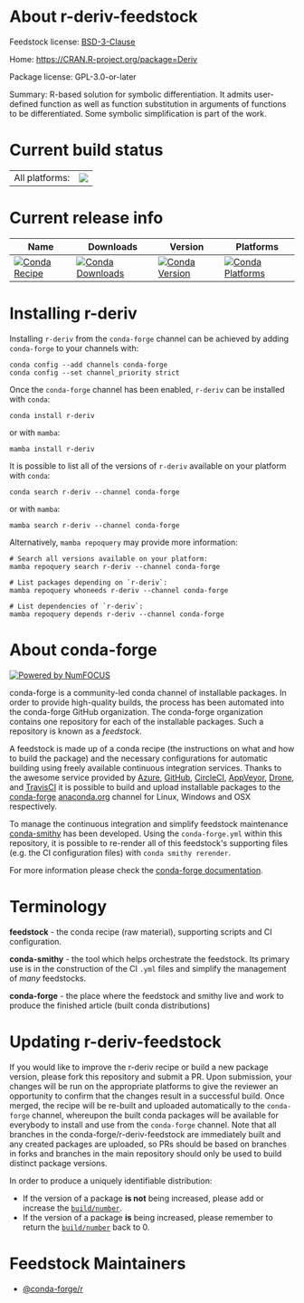 About r-deriv-feedstock
=======================

Feedstock license: [BSD-3-Clause](https://github.com/conda-forge/r-deriv-feedstock/blob/main/LICENSE.txt)

Home: https://CRAN.R-project.org/package=Deriv

Package license: GPL-3.0-or-later

Summary: R-based solution for symbolic differentiation. It admits user-defined function as well as function substitution in arguments of functions to be differentiated. Some symbolic simplification is part of the work.

Current build status
====================


<table><tr><td>All platforms:</td>
    <td>
      <a href="https://dev.azure.com/conda-forge/feedstock-builds/_build/latest?definitionId=1073&branchName=main">
        <img src="https://dev.azure.com/conda-forge/feedstock-builds/_apis/build/status/r-deriv-feedstock?branchName=main">
      </a>
    </td>
  </tr>
</table>

Current release info
====================

| Name | Downloads | Version | Platforms |
| --- | --- | --- | --- |
| [![Conda Recipe](https://img.shields.io/badge/recipe-r--deriv-green.svg)](https://anaconda.org/conda-forge/r-deriv) | [![Conda Downloads](https://img.shields.io/conda/dn/conda-forge/r-deriv.svg)](https://anaconda.org/conda-forge/r-deriv) | [![Conda Version](https://img.shields.io/conda/vn/conda-forge/r-deriv.svg)](https://anaconda.org/conda-forge/r-deriv) | [![Conda Platforms](https://img.shields.io/conda/pn/conda-forge/r-deriv.svg)](https://anaconda.org/conda-forge/r-deriv) |

Installing r-deriv
==================

Installing `r-deriv` from the `conda-forge` channel can be achieved by adding `conda-forge` to your channels with:

```
conda config --add channels conda-forge
conda config --set channel_priority strict
```

Once the `conda-forge` channel has been enabled, `r-deriv` can be installed with `conda`:

```
conda install r-deriv
```

or with `mamba`:

```
mamba install r-deriv
```

It is possible to list all of the versions of `r-deriv` available on your platform with `conda`:

```
conda search r-deriv --channel conda-forge
```

or with `mamba`:

```
mamba search r-deriv --channel conda-forge
```

Alternatively, `mamba repoquery` may provide more information:

```
# Search all versions available on your platform:
mamba repoquery search r-deriv --channel conda-forge

# List packages depending on `r-deriv`:
mamba repoquery whoneeds r-deriv --channel conda-forge

# List dependencies of `r-deriv`:
mamba repoquery depends r-deriv --channel conda-forge
```


About conda-forge
=================

[![Powered by
NumFOCUS](https://img.shields.io/badge/powered%20by-NumFOCUS-orange.svg?style=flat&colorA=E1523D&colorB=007D8A)](https://numfocus.org)

conda-forge is a community-led conda channel of installable packages.
In order to provide high-quality builds, the process has been automated into the
conda-forge GitHub organization. The conda-forge organization contains one repository
for each of the installable packages. Such a repository is known as a *feedstock*.

A feedstock is made up of a conda recipe (the instructions on what and how to build
the package) and the necessary configurations for automatic building using freely
available continuous integration services. Thanks to the awesome service provided by
[Azure](https://azure.microsoft.com/en-us/services/devops/), [GitHub](https://github.com/),
[CircleCI](https://circleci.com/), [AppVeyor](https://www.appveyor.com/),
[Drone](https://cloud.drone.io/welcome), and [TravisCI](https://travis-ci.com/)
it is possible to build and upload installable packages to the
[conda-forge](https://anaconda.org/conda-forge) [anaconda.org](https://anaconda.org/)
channel for Linux, Windows and OSX respectively.

To manage the continuous integration and simplify feedstock maintenance
[conda-smithy](https://github.com/conda-forge/conda-smithy) has been developed.
Using the ``conda-forge.yml`` within this repository, it is possible to re-render all of
this feedstock's supporting files (e.g. the CI configuration files) with ``conda smithy rerender``.

For more information please check the [conda-forge documentation](https://conda-forge.org/docs/).

Terminology
===========

**feedstock** - the conda recipe (raw material), supporting scripts and CI configuration.

**conda-smithy** - the tool which helps orchestrate the feedstock.
                   Its primary use is in the construction of the CI ``.yml`` files
                   and simplify the management of *many* feedstocks.

**conda-forge** - the place where the feedstock and smithy live and work to
                  produce the finished article (built conda distributions)


Updating r-deriv-feedstock
==========================

If you would like to improve the r-deriv recipe or build a new
package version, please fork this repository and submit a PR. Upon submission,
your changes will be run on the appropriate platforms to give the reviewer an
opportunity to confirm that the changes result in a successful build. Once
merged, the recipe will be re-built and uploaded automatically to the
`conda-forge` channel, whereupon the built conda packages will be available for
everybody to install and use from the `conda-forge` channel.
Note that all branches in the conda-forge/r-deriv-feedstock are
immediately built and any created packages are uploaded, so PRs should be based
on branches in forks and branches in the main repository should only be used to
build distinct package versions.

In order to produce a uniquely identifiable distribution:
 * If the version of a package **is not** being increased, please add or increase
   the [``build/number``](https://docs.conda.io/projects/conda-build/en/latest/resources/define-metadata.html#build-number-and-string).
 * If the version of a package **is** being increased, please remember to return
   the [``build/number``](https://docs.conda.io/projects/conda-build/en/latest/resources/define-metadata.html#build-number-and-string)
   back to 0.

Feedstock Maintainers
=====================

* [@conda-forge/r](https://github.com/conda-forge/r/)

